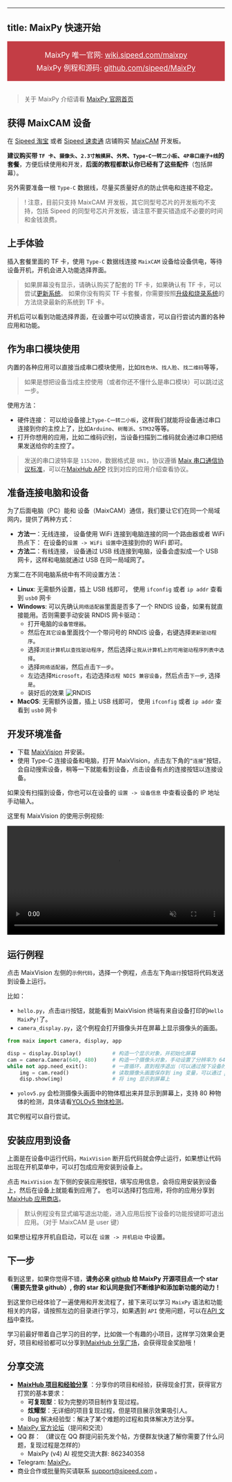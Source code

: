 
---
title: MaixPy 快速开始
---

<div style="font-size: 1.2em;border: 2px solid green; border-color:#c33d45;padding:1em; text-align:center; background: #c33d45; color: white">
    MaixPy 唯一官网: <a target="_blank" style="color: white" href="https://wiki.sipeed.com/maixpy">
        wiki.sipeed.com/maixpy
    </a>
    <br>
    <div style="height:0.4em"></div>
    MaixPy 例程和源码: <a target="_blank" style="color: white" href="https://github.com/sipeed/MaixPy">
        github.com/sipeed/MaixPy
    </a>
</div>
<br>

> 关于 MaixPy 介绍请看 [MaixPy 官网首页](../README.md)

## 获得 MaixCAM 设备

在 [Sipeed 淘宝](https://sipeed.taobao.com) 或者 [Sipeed 速卖通](https://sipeed.aliexpress.com) 店铺购买 <a href="https://wiki.sipeed.com/maixcam" target="_blank">MaixCAM</a> 开发板。

**建议购买带 `TF 卡`、`摄像头`、`2.3寸触摸屏`、`外壳`、`Type-C一转二小板`、`4P串口座子+线`的套餐**，方便后续使用和开发，**后面的教程都默认你已经有了这些配件**（包括屏幕）。

另外需要准备一根 `Type-C` 数据线，尽量买质量好点的防止供电和连接不稳定。

>! 注意，目前只支持 MaixCAM 开发板，其它同型号芯片的开发板均不支持，包括 Sipeed 的同型号芯片开发板，请注意不要买错造成不必要的时间和金钱浪费。


## 上手体验

插入套餐里面的 TF 卡，使用 `Type-C` 数据线连接 `MaixCAM` 设备给设备供电，等待设备开机，开机会进入功能选择界面。
> 如果屏幕没有显示，请确认购买了配套的 TF 卡，如果确认有 TF 卡，可以尝试[更新系统](./basic/os.md)。
> 如果你没有购买 TF 卡套餐，你需要按照[升级和烧录系统](./basic/os.md)的方法烧录最新的系统到 TF 卡。

开机后可以看到功能选择界面，在设置中可以切换语言，可以自行尝试内置的各种应用和功能。

## 作为串口模块使用

内置的各种应用可以直接当成串口模块使用，比如`找色块`、`找人脸`、`找二维码`等等，
> 如果是想把设备当成主控使用（或者你还不懂什么是串口模块）可以跳过这一步。

使用方法：
* 硬件连接： 可以给设备接上`Type-C一转二小板`，这样我们就能将设备通过串口连接到你的主控上了，比如`Arduino`、`树莓派`、`STM32`等等。
* 打开你想用的应用，比如二维码识别，当设备扫描到二维码就会通过串口把结果发送给你的主控了。
> 发送的串口波特率是 `115200`，数据格式是 `8N1`，协议遵循 [Maix 串口通信协议标准](https://wiki.sipeed.com/maixcdk/docs/doc/convention/protoco.md)，可以在[MaixHub APP](https://maixhub.com/app) 找到对应的应用介绍查看协议。

## 准备连接电脑和设备

为了后面电脑（PC）能和 设备（MaixCAM）通信，我们要让它们在同一个局域网内，提供了两种方式：
* **方法一**：无线连接， 设备使用 WiFi 连接到电脑连接的同一个路由器或者 WiFi 热点下： 在设备的`设置 -> WiFi 设置`中连接到你的 WiFi 即可。
* **方法二**：有线连接， 设备通过 USB 线连接到电脑，设备会虚拟成一个 USB 网卡，这样和电脑就通过 USB 在同一局域网了。

方案二在不同电脑系统中有不同设置方法：
* **Linux**: 无需额外设置，插上 USB 线即可， 使用 `ifconfig` 或者 `ip addr` 查看到 `usb0` 网卡
* **Windows**: 可以先确认`网络适配器`里面是否多了一个 RNDIS 设备，如果有就直接能用。否则需要手动安装 RNDIS 网卡驱动：
  * 打开电脑的`设备管理器`。
  * 然后在`其它设备`里面找个一个带问号的 RNDIS 设备，右键选择`更新驱动程序`。
  * 选择`浏览计算机以查找驱动程序`，然后选择`让我从计算机上的可用驱动程序列表中选择`。
  * 选择`网络适配器`，然后点击`下一步`。
  * 左边选择`Microsoft`，右边选择`远程 NDIS 兼容设备`，然后点击`下一步`, 选择`是`。
  * 装好后的效果
  ![RNDIS](../../static/image/rndis_windows.jpg)
* **MacOS**: 无需额外设置，插上 USB 线即可， 使用 `ifconfig` 或者 `ip addr` 查看到 `usb0` 网卡

## 开发环境准备

* 下载 [MaixVision](https://wiki.sipeed.com/maixvision) 并安装。
* 使用 Type-C 连接设备和电脑，打开 MaixVision，点击左下角的`“连接”`按钮，会自动搜索设备，稍等一下就能看到设备，点击设备有点的连接按钮以连接设备。

如果没有扫描到设备，你也可以在设备的 `设置 -> 设备信息` 中查看设备的 IP 地址手动输入。

这里有 MaixVision 的使用示例视频:

<video style="width:100%" controls muted preload src="/static/video/maixvision.mp4"></video>

## 运行例程

点击 MaixVision 左侧的`示例代码`，选择一个例程，点击左下角`运行`按钮将代码发送到设备上运行。

比如：
* `hello.py`，点击`运行`按钮，就能看到 MaixVision 终端有来自设备打印的`Hello MaixPy!`了。
* `camera_display.py`，这个例程会打开摄像头并在屏幕上显示摄像头的画面。
```python
from maix import camera, display, app

disp = display.Display()          # 构造一个显示对象，并初始化屏幕
cam = camera.Camera(640, 480)     # 构造一个摄像头对象，手动设置了分辨率为 640x480, 并初始化摄像头
while not app.need_exit():        # 一直循环，直到程序退出（可以通过按下设备的功能按键退出或者 MaixVision 点击停止按钮退出）
    img = cam.read()              # 读取摄像头画面保存到 img 变量，可以通过 print(img) 来打印 img 的详情
    disp.show(img)                # 将 img 显示到屏幕上
```
* `yolov5.py` 会检测摄像头画面中的物体框出来并显示到屏幕上，支持 80 种物体的检测，具体请看[YOLOv5 物体检测](./vision/yolov5.md)。

其它例程可以自行尝试。

## 安装应用到设备

上面是在设备中运行代码，`MaixVision` 断开后代码就会停止运行，如果想让代码出现在开机菜单中，可以打包成应用安装到设备上。

点击 `MaixVision` 左下侧的安装应用按钮，填写应用信息，会将应用安装到设备上，然后在设备上就能看到应用了。
也可以选择打包应用，将你的应用分享到[MaixHub 应用商店](https://maixhub.com/app)。

> 默认例程没有显式编写退出功能，进入应用后按下设备的功能按键即可退出应用。（对于 MaixCAM 是 user 键）

如果想让程序开机自启动，可以在 `设置 -> 开机启动` 中设置。


## 下一步

看到这里，如果你觉得不错，**请务必来 [github](https://github.com/sipeed/MaixPy) 给 MaixPy 开源项目点一个 star（需要先登录 github）, 你的 star 和认同是我们不断维护和添加新功能的动力！**

到这里你已经体验了一遍使用和开发流程了，接下来可以学习 `MaixPy` 语法和功能相关的内容，请按照左边的目录进行学习，如果遇到 `API` 使用问题，可以在[API 文档](/api/)中查找。

学习前最好带着自己学习的目的学，比如做一个有趣的小项目，这样学习效果会更好，项目和经验都可以分享到[MaixHub 分享广场](https://maixhub.com/share)，会获得现金奖励哦！

## 分享交流

* **[MaixHub 项目和经验分享](https://maixhub.com/share)** ：分享你的项目和经验，获得现金打赏，获得官方打赏的基本要求：
  * **可复现型**：较为完整的项目制作复现过程。
  * **炫耀型**：无详细的项目复现过程，但是项目展示效果吸引人。
  * Bug 解决经验型：解决了某个难题的过程和具体解决方法分享。
* [MaixPy 官方论坛](https://maixhub.com/discussion/maixpy)（提问和交流）
* QQ 群： （建议在 QQ 群提问前先发个帖，方便群友快速了解你需要了什么问题，复现过程是怎样的）
  * MaixPy (v4) AI 视觉交流大群: 862340358
* Telegram: [MaixPy](https://t.me/maixpy)。
* 商业合作或批量购买请联系 support@sipeed.com 。

